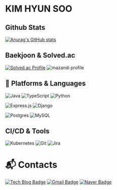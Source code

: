 # KIM HYUN SOO
## Github Stats
[![Anurag's GitHub stats](https://github-readme-stats.vercel.app/api?username=homerunbaII&show_icons=true&theme=merko)](https://github.com/anuraghazra/github-readme-stats)
## Baekjoon & Solved.ac
[![Solved.ac Profile](http://mazassumnida.wtf/api/generate_badge?boj=thomas3737)](https://solved.ac/thomas3737)
![mazandi profile](http://mazandi.herokuapp.com/api?handle=thomas3737&theme=warm)

## 💪 Platforms & Languages
![Java](https://img.shields.io/badge/Java-007396.svg?&style=for-the-badge&logo=Java&logoColor=white)
![TypeScript](https://img.shields.io/badge/typescript-%23007ACC.svg?style=for-the-badge&logo=typescript&logoColor=white)
![Python](https://img.shields.io/badge/Python-3776AB.svg?&style=for-the-badge&logo=Python&logoColor=white)

![Express.js](https://img.shields.io/badge/express.js-%23404d59.svg?style=for-the-badge&logo=express&logoColor=%2361DAFB)
![Django](https://img.shields.io/badge/django-%23092E20.svg?style=for-the-badge&logo=django&logoColor=white)

![Postgres](https://img.shields.io/badge/postgres-%23316192.svg?style=for-the-badge&logo=postgresql&logoColor=white)
![MySQL](https://img.shields.io/badge/MySQL-4479A1.svg?&style=for-the-badge&logo=MySQL&logoColor=white)






## CI/CD & Tools
![Kubernetes](https://img.shields.io/badge/kubernetes-326CE5?style=for-the-badge&logo=kubernetes&logoColor=white)
![Git](https://img.shields.io/badge/Git-F05032.svg?&style=for-the-badge&logo=Git&logoColor=white)
![Jira](https://img.shields.io/badge/jira-%230A0FFF.svg?style=for-the-badge&logo=jira&logoColor=white)

 
# :mailbox_with_mail: Contacts
[![Tech Blog Badge](http://img.shields.io/badge/-Tech%20blog-black?style=flat-square&logo=github&link=https://codetail.tistory.com/)](https://codetail.tistory.com/)
[![Gmail Badge](https://img.shields.io/badge/Gmail-d14836?style=flat-square&logo=Gmail&logoColor=white&link=thomas3737@korea.ac.kr)](mailto:thomas3737@korea.ac.kr)
[![Naver Badge](https://img.shields.io/badge/Naver-03C75A?style=flat-square&logo=Naver&logoColor=white&link=mailto:thomas3737@naver.com)](mailto:thomas3737@naver.com)
